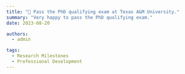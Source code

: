 ```yaml
---
title: "🎯 Pass the PhD qualifying exam at Texas A&M University."
summary: "Very happy to pass the PhD qualifying exam."
date: 2023-08-20

authors:
  - admin

tags:
  - Research Milestones
  - Professional Development
---
```


